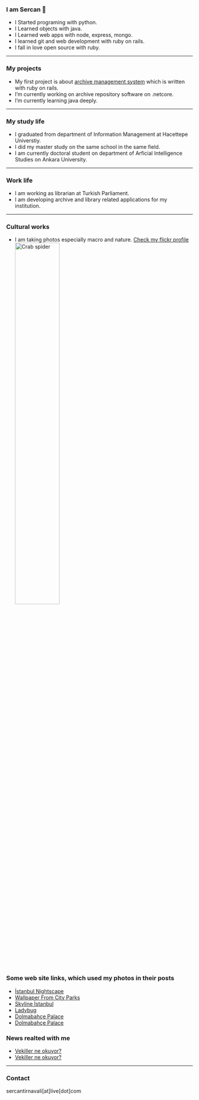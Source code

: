 ### I am Sercan 👋 
- I Started programing with python.
- I Learned objects with java.
- I Learned web apps with node, express, mongo.
- I learned git and web development with ruby on rails.
- I fall in love open source with ruby.

******
### My projects
- My first project is about [archive management system](https://github.com/tirnavali/Archivist) which is written with ruby on rails.
- I’m currently working on archive repository software on .netcore.
- I’m currently learning java deeply.
******
### My study life
- I graduated from department of Information Management at Hacettepe Universtiy.
- I did my master study on the same school in the same field.
- I am currently doctoral student on department of Arficial Intelligence Studies on Ankara University.
******
### Work life
- I am working as librarian at Turkish Parliament.
- I am developing archive and library related applications for my institution.
******
### Cultural works
- I am taking photos especially macro and nature. [Check my flickr profile](https://www.flickr.com/photos/sercant)
<a data-flickr-embed="true" data-footer="true" href="https://www.flickr.com/photos/sercant/50171481892/" title="Crab spider"><img src="https://live.staticflickr.com/65535/50171481892_5f46179670_k.jpg" width="50%" height="50%" alt="Crab spider"/></a>
### Some web site links, which used my photos in their posts
- [İstanbul Nightscape](https://credomag.com/2021/04/simplicity-and-trinity-friends-or-foes/)
- [Wallpaper From City Parks](https://politicaltheology.com/ptn-welcomes-new-managing-editor/)
- [Skyline İstanbul](https://euobserver.com/world/150341)
- [Ladybug](https://sverigesradio.se/avsnitt/tarina-paiva-hyonteisena)
- [Dolmabahçe Palace](https://www.travelplane.net/istanbul/)
- [Dolmabahçe Palace](https://www.syriahr.com/en/193286/)

### News realted with me
- [Vekiller ne okuyor?](https://www.hurriyet.com.tr/gundem/meclisin-kitap-karnesi-vekiller-ne-okuyor-42349464)
- [Vekiller ne okuyor?](https://www.patronlardunyasi.com/haber/meclis-in-kitap-karnesi-vekiller-ne-okuyor/293654)
******
### Contact
sercantirnavali[at]live[dot]com
